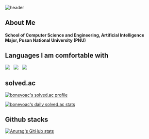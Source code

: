 ![header](https://capsule-render.vercel.app/api?type=waving&color=gradient&height=200&section=header)

## About Me
#### School of Computer Science and Engineering, Artificial Intelligence Major, Pusan National University (PNU)

## Languages I am comfortable with
<p>
  <img src="https://img.shields.io/badge/Python-3776AB?style=flat-square&logo=Python&logoColor=white"/> &nbsp 
  <img src="https://img.shields.io/badge/HTML5-E34F26?style=flat-square&logo=HTML5&logoColor=white"/> &nbsp 
  <img src="https://img.shields.io/badge/CSS3-1572B6?style=flat-square&logo=CSS3&logoColor=white"/> &nbsp 
</p>

## solved.ac

[![bonevoac's solved.ac profile](http://mazassumnida.wtf/api/v2/generate_badge?boj=bonevoac)](https://solved.ac/profile/bonevoac)

[![bonevoac's daily solved.ac stats](http://mazandi.herokuapp.com/api?handle=bonevoac&theme=warm)](https://solved.ac/profile/bonevoac)

## Github stacks
[![Anurag's GitHub stats](https://github-readme-stats.vercel.app/api?username=voac)](https://github.com/anuraghazra/github-readme-stats)
